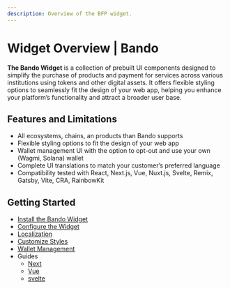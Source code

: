 ```yaml
---
description: Overview of the BFP widget.
---
```


# Widget Overview | Bando

**The Bando Widget** is a collection of prebuilt UI components designed to simplify the purchase of products and payment for services across various institutions using tokens and other digital assets. It offers flexible styling options to seamlessly fit the design of your web app, helping you enhance your platform’s functionality and attract a broader user base.

## Features and Limitations

- All ecosystems, chains, an products than Bando supports
- Flexible styling options to fit the design of your web app
- Wallet management UI with the option to opt-out and use your own (Wagmi, Solana) wallet
- Complete UI translations to match your customer’s preferred language
- Compatibility tested with React, Next.js, Vue, Nuxt.js, Svelte, Remix, Gatsby, Vite, CRA, RainbowKit

## Getting Started

- [Install the Bando Widget](widget/install.md)
- [Configure the Widget](widget/configuration.md)
- [Localization](widget/localization.md)
- [Customize Styles](widget/customize-styles.md)
- [Wallet Management](widget/wallet-management.md)
- Guides
  - [Next](widget/guides/next.md)
  - [Vue](widget/guides/vue.md)
  - [svelte](widget/guides/svelte.md)
